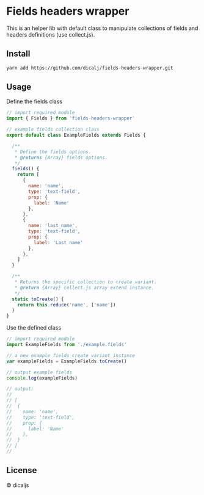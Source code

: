 # Fields headers wrapper

This is an helper lib with default class to manipulate collections of fields and headers definitions \(use collect.js\).

## Install

```bash
yarn add https://github.com/dicalj/fields-headers-wrapper.git
```

## Usage

Define the fields class

```javascript
// import required module
import { Fields } from 'fields-headers-wrapper'

// example fields collection class
export default class ExampleFields extends Fields {

  /**
   * Define the fields options.
   * @returns {Array} fields options.
   */
  fields() {
    return [
      {
        name: 'name',
        type: 'text-field',
        prop: {
          label: 'Name'
        },
      },
      {
        name: 'last_name',
        type: 'text-field',
        prop: {
          label: 'Last name'
        },
      },
    ]
  }

  /**
   * Returns the specific collection to create variant.
   * @return {Array} collect.js array extend instance.
   */
  static toCreate() {
    return this.reduce('name', ['name'])
  }
}
```

Use the defined class

```javascript
// import required module
import ExampleFields from './example.fields'

// a new example fields create variant instance
var exampleFields = ExampleFields.toCreate()

// output example fields
console.log(exampleFields)

// output:
//
// [
//  {
//    name: 'name',
//    type: 'text-field',
//    prop: {
//      label: 'Name'
//    },
//  }
// ]
//
```

## License

© dicaljs

